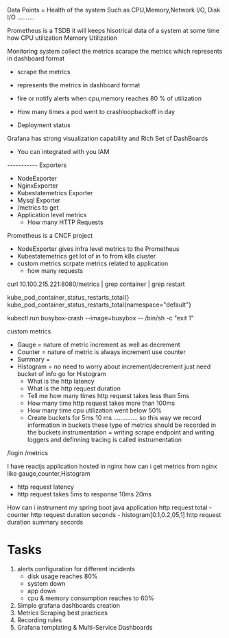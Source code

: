 Data Points = Health of the system
Such as CPU,Memory,Network I/O, Disk I/O ..........

Prometheus is a TSDB it will keeps hisotrical data of a system
at some time how CPU utilization Memory Utilization

Monitoring system collect the metrics scarape the metrics which represents in dashboard format
- scrape the metrics
- represents the metrics in dashboard format
- fire or notify alerts when cpu,memory reaches 80 % of utilization

- How many times a pod went to crashloopbackoff in day
- Deployment status

Grafana has strong visualization capability and Rich Set of DashBoards
- You can integrated with you IAM 



----------- Exporters
- NodeExporter
- NginxExporter
- Kubestatemetrics Exporter
- Mysql Exporter
- /metrics to get
- Application level metrics
  - How many HTTP Requests 

Prometheus is a CNCF project


- NodeExporter gives infra level metrics to the Prometheus
- Kubestatemetrics get lot of in fo from k8s cluster
- custom metrics scrpate metrics related to application 
  - how many requests

curl 10.100.215.221:8080/metrics | grep container | grep restart

kube_pod_container_status_restarts_total{}
kube_pod_container_status_restarts_total{namespace="default"}

kubectl run busybox-crash --image=busybox -- /bin/sh -c "exit 1"


custom metrics
- Gauge = nature of metric increment as well as decrement
- Counter = nature of metric is always increment use counter
- Summary = 
- Histogram = no need to worry about increment/decrement just need bucket of info go for Histogram
  - What is the http latency
  - What is the http request duration
  - Tell me how many times http request takes less than 5ms
  - How many time http request takes more than 100ms
  - How many time cpu utilization went below 50%
  - Create buckets for 5ms 10 ms .............. so this way we record information in buckets
  these type of metrics should be recorded in the buckets 
instrumentation = writing scrape endpoint and writing loggers and definning tracing is called instrumentation

/login 
/metrics 



I have reactjs application hosted in nginx how can i get metrics from nginx like gauge,counter,Histogram
- http request latency
- http request takes 5ms to response 10ms 20ms

How can i instrument my spring boot java application 
http request total - counter
http request duration seconds - histogram[0.1,0.2,05,1]
http request duration summary secords






# Tasks
1. alerts configuration for different incidents
   - disk usage reaches 80%
   - system down
   - app down
   - cpu & memory consumption reaches to 60%
2. Simple grafana dashboards creation
3. Metrics Scraping best practices
4. Recording rules
5. Grafana templating & Multi-Service Dashboards
